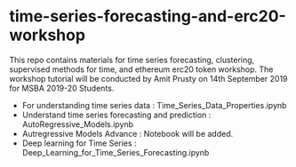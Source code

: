 # time-series-forecasting-and-erc20-workshop
This repo contains materials for time series forecasting, clustering, supervised methods for time, and ethereum erc20 token workshop. 
The workshop tutorial will be conducted by Amit Prusty on 14th September 2019 for MSBA 2019-20 Students. 

* For understanding time series data : Time_Series_Data_Properties.ipynb
* Understand time series forecasting and prediction : AutoRegressive_Models.ipynb
* Autregressive Models Advance : Notebook will be added.
* Deep learning for Time Series : Deep_Learning_for_Time_Series_Forecasting.ipynb
